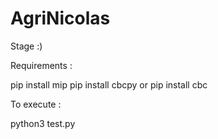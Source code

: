 # AgriNicolas
Stage :)

Requirements :

pip install mip
pip install cbcpy     or    pip install cbc

To execute :

python3 test.py
